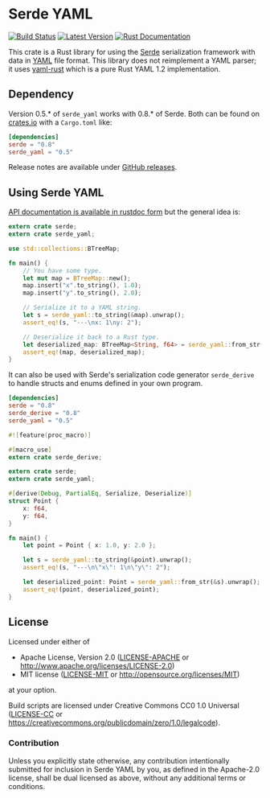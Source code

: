 Serde YAML
==========

[![Build Status](https://api.travis-ci.org/dtolnay/serde-yaml.svg?branch=master)](https://travis-ci.org/dtolnay/serde-yaml)
[![Latest Version](https://img.shields.io/crates/v/serde_yaml.svg)](https://crates.io/crates/serde_yaml)
[![Rust Documentation](https://img.shields.io/badge/api-rustdoc-blue.svg)](https://dtolnay.github.io/serde-yaml/serde_yaml/)

This crate is a Rust library for using the [Serde](https://github.com/serde-rs/serde)
serialization framework with data in [YAML](http://yaml.org) file format. This
library does not reimplement a YAML parser; it uses [yaml-rust](https://github.com/chyh1990/yaml-rust)
which is a pure Rust YAML 1.2 implementation.

## Dependency

Version 0.5.\* of `serde_yaml` works with 0.8.\* of Serde. Both can be found on
[crates.io](https://crates.io/crates/serde_yaml) with a `Cargo.toml` like:

```toml
[dependencies]
serde = "0.8"
serde_yaml = "0.5"
```

Release notes are available under [GitHub releases](https://github.com/dtolnay/serde-yaml/releases).

## Using Serde YAML

[API documentation is available in rustdoc form](https://dtolnay.github.io/serde-yaml/)
but the general idea is:

```rust
extern crate serde;
extern crate serde_yaml;

use std::collections::BTreeMap;

fn main() {
    // You have some type.
    let mut map = BTreeMap::new();
    map.insert("x".to_string(), 1.0);
    map.insert("y".to_string(), 2.0);

    // Serialize it to a YAML string.
    let s = serde_yaml::to_string(&map).unwrap();
    assert_eq!(s, "---\nx: 1\ny: 2");

    // Deserialize it back to a Rust type.
    let deserialized_map: BTreeMap<String, f64> = serde_yaml::from_str(&s).unwrap();
    assert_eq!(map, deserialized_map);
}
```

It can also be used with Serde's serialization code generator `serde_derive` to
handle structs and enums defined in your own program.

```toml
[dependencies]
serde = "0.8"
serde_derive = "0.8"
serde_yaml = "0.5"
```

```rust
#![feature(proc_macro)]

#[macro_use]
extern crate serde_derive;

extern crate serde;
extern crate serde_yaml;

#[derive(Debug, PartialEq, Serialize, Deserialize)]
struct Point {
    x: f64,
    y: f64,
}

fn main() {
    let point = Point { x: 1.0, y: 2.0 };

    let s = serde_yaml::to_string(&point).unwrap();
    assert_eq!(s, "---\n\"x\": 1\n\"y\": 2");

    let deserialized_point: Point = serde_yaml::from_str(&s).unwrap();
    assert_eq!(point, deserialized_point);
}
```

## License

Licensed under either of

 * Apache License, Version 2.0 ([LICENSE-APACHE](LICENSE-APACHE) or http://www.apache.org/licenses/LICENSE-2.0)
 * MIT license ([LICENSE-MIT](LICENSE-MIT) or http://opensource.org/licenses/MIT)

at your option.

Build scripts are licensed under Creative Commons CC0 1.0 Universal
([LICENSE-CC](LICENSE-CC) or https://creativecommons.org/publicdomain/zero/1.0/legalcode).

### Contribution

Unless you explicitly state otherwise, any contribution intentionally submitted
for inclusion in Serde YAML by you, as defined in the Apache-2.0 license, shall
be dual licensed as above, without any additional terms or conditions.
